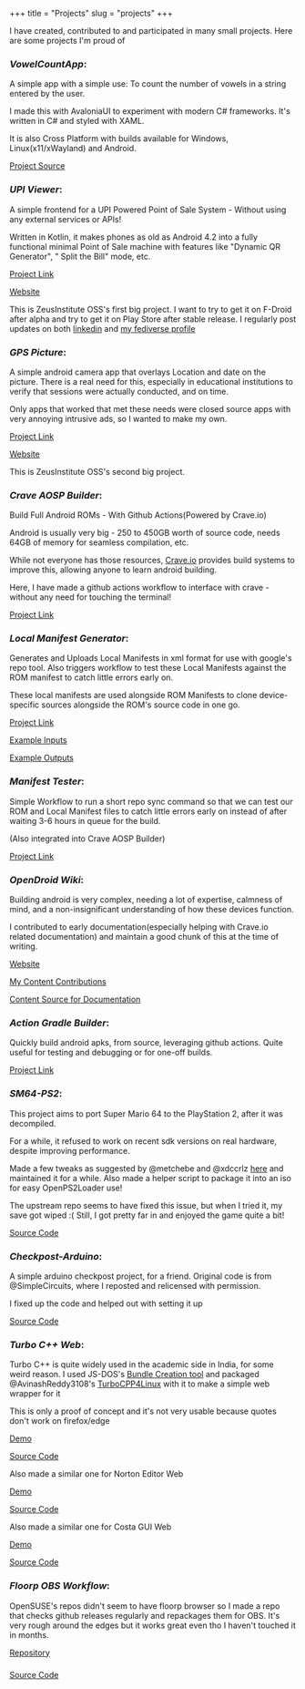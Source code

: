 +++
title = "Projects"
slug = "projects"
+++

I have created, contributed to and participated in many small projects. Here are some projects I'm proud of

### *VowelCountApp*:

A simple app with a simple use: To count the number of vowels in a string entered by the user.

I made this with AvaloniaUI to experiment with modern C# frameworks. It's written in C# and styled with XAML.

It is also Cross Platform with builds available for Windows, Linux(x11/xWayland) and Android.

[Project Source](https://github.com/sounddrill31/VowelCountApp_CrossPlatform)

### *UPI Viewer*: 

A simple frontend for a UPI Powered Point of Sale System - Without using any external services or APIs!

Written in Kotlin, it makes phones as old as Android 4.2 into a fully functional minimal Point of Sale machine with features like "Dynamic QR Generator", " Split the Bill" mode, etc. 

[Project Link](https://github.com/zeusinstitute-oss/UPI-Viewer)

[Website](https://upi.zeusinstitute.com/)

This is ZeusInstitute OSS's first big project. I want to try to get it on F-Droid after alpha and try to get it on Play Store after stable release. I regularly post updates on both [linkedin](https://linkedin.com/in/souhrud-reddy) and [my fediverse profile](https://infosec.exchange/@sounddrill)

### *GPS Picture*:
A simple android camera app that overlays Location and date on the picture. There is a real need for this, especially in educational institutions to verify that sessions were actually conducted, and on time. 

Only apps that worked that met these needs were closed source apps with very annoying intrusive ads, so I wanted to make my own.

[Project Link](https://github.com/zeusinstitute-oss/GPSPic)

[Website](https://gps.zeusinstitute.com/)

This is ZeusInstitute OSS's second big project.

### *Crave AOSP Builder*: 

Build Full Android ROMs - With Github Actions(Powered by Crave.io)

Android is usually very big - 250 to 450GB worth of source code, needs 64GB of memory for seamless compilation, etc. 

While not everyone has those resources, [Crave.io](https://crave.io) provides build systems to improve this, allowing anyone to learn android building. 

Here, I have made a github actions workflow to interface with crave - without any need for touching the terminal!

[Project Link](https://github.com/sounddrill31/crave_aosp_builder)

### *Local Manifest Generator*:

Generates and Uploads Local Manifests in xml format for use with google's repo tool. Also triggers workflow to test these Local Manifests against the ROM manifest to catch little errors early on.

These local manifests are used alongside ROM Manifests to clone device-specific sources alongside the ROM's source code in one go.

[Project Link](https://github.com/sounddrill31/actions_generate_local_manifests)

[Example Inputs](https://github.com/sounddrill31/actions_generate_local_manifests/blob/edf2cea2b973c793ae71d51a1c6c9d4a6f43b6be/oxygen.txt)

[Example Outputs](https://github.com/sounddrill31/local_manifests_oxygen/blob/d9bb0dc29b01c826ac582ae87ba43daa629ccbd5/local_manifests.xml)

### *Manifest Tester*:

Simple Workflow to run a short repo sync command so that we can test our ROM and Local Manifest files to catch little errors early on instead of after waiting 3-6 hours in queue for the build. 

(Also integrated into Crave AOSP Builder)

[Project Link](https://github.com/sounddrill31/Manifest_Tester)

### *OpenDroid Wiki*:

Building android is very complex, needing a lot of expertise, calmness of mind, and a non-insignificant understanding of how these devices function. 

I contributed to early documentation(especially helping with Crave.io related documentation) and maintain a good chunk of this at the time of writing. 

[Website](https://opendroid.pugzarecute.com/wiki)

[My Content Contributions](https://github.com/opendroid-project/docs/commits/master/?author=sounddrill31)

[Content Source for Documentation](https://github.com/opendroid-project/docs)

### *Action Gradle Builder*:

Quickly build android apks, from source, leveraging github actions. Quite useful for testing and debugging or for one-off builds.

[Project Link](https://github.com/sounddrill31/action-gradle-builder)

### *SM64-PS2*: 

This project aims to port Super Mario 64 to the PlayStation 2, after it was decompiled. 

For a while, it refused to work on recent sdk versions on real hardware, despite improving performance. 

Made a few tweaks as suggested by @metchebe and @xdccrlz [here](https://github.com/fgsfdsfgs/sm64-port/issues/72#issuecomment-1265325542) and maintained it for a while. Also made a helper script to package it into an iso for easy OpenPS2Loader use!

The upstream repo seems to have fixed this issue, but when I tried it, my save got wiped :(   Still, I got pretty far in and enjoyed the game quite a bit!

[Source Code](https://github.com/sounddrill31/sm64-port)

### *Checkpost-Arduino*:

A simple arduino checkpost project, for a friend. Original code is from @SimpleCircuits, where I reposted and relicensed with permission. 

I fixed up the code and helped out with setting it up

[Source Code](https://github.com/sounddrill31/Checkpost-Arduino)

### *Turbo C++ Web*: 

Turbo C++ is quite widely used in the academic side in India, for some weird reason. I used JS-DOS's [Bundle Creation tool](https://dos.zone/studio-v8) and packaged @AvinashReddy3108's [TurboCPP4Linux](TurboCPP4Linux) with it to make a simple web wrapper for it

This is only a proof of concept and it's not very usable because quotes don't work on firefox/edge

[Demo](https://turboc.pages.dev)

[Source Code](https://github.com/sounddrill31/TurboCPP-Web)


Also made a similar one for Norton Editor Web

[Demo](https://sounddrill31.github.io/NortonEditor-Web/)

[Source Code](https://github.com/sounddrill31/NortonEditor-Web)

Also made a similar one for Costa GUI Web

[Demo](https://sounddrill31.github.io/Costa-Web/)

[Source Code](https://github.com/sounddrill31/Costa-Web)

### *Floorp OBS Workflow*:

OpenSUSE's repos didn't seem to have floorp browser so I made a repo that checks github releases regularly and repackages them for OBS. It's very rough around the edges but it works great even tho I haven't touched it in months.

[Repository](https://software.opensuse.org//download.html?project=home%3Asounddrill&package=floorp-browser)

### 
[Source Code](https://github.com/sounddrill31/floorp-browser-obs)
